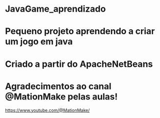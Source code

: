 # JavaGame_aprendizado
# Pequeno projeto aprendendo a criar um jogo em java

# Criado a partir do ApacheNetBeans

# Agradecimentos ao canal @MationMake pelas aulas!
 https://www.youtube.com/@MationMake/
